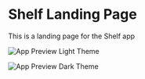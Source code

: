 # Shelf Landing Page

This is a landing page for the Shelf app

![App Preview Light Theme](https://i.imgur.com/Hu8IJkE.png)

![App Preview Dark Theme](https://i.imgur.com/7qtplKF.png)
